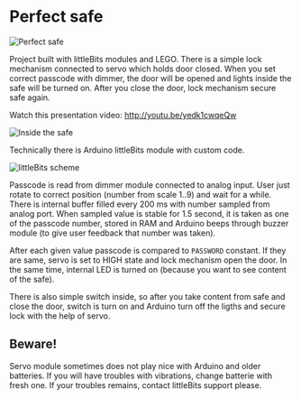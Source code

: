 Perfect safe
============

![Perfect safe](https://raw.github.com/msgre/perfect-safe/master/img/trezor1.jpg)

Project built with littleBits modules and LEGO. There is a simple lock
mechanism connected to servo which holds door closed. When you set correct
passcode with dimmer, the door will be opened and lights inside the safe will
be turned on. After you close the door, lock mechanism secure safe again.

Watch this presentation video: http://youtu.be/yedk1cwqeQw

![Inside the safe](https://raw.github.com/msgre/perfect-safe/master/img/vnitrek.jpg)

Technically there is Arduino littleBits module with custom code.

![littleBits scheme](https://raw.github.com/msgre/perfect-safe/master/img/zapojeni.jpg)

Passcode is read from dimmer module connected to analog input. User just rotate
to correct position (number from scale 1..9) and wait for a while. There is
internal buffer filled every 200 ms with number sampled from analog port. When
sampled value is stable for 1.5 second, it is taken as one of the passcode
number, stored in RAM and Arduino beeps through buzzer module (to give user
feedback that number was taken).

After each given value passcode is compared to `PASSWORD` constant. If they are
same, servo is set to HIGH state and lock mechanism open the door. In the same
time, internal LED is turned on (because you want to see content of the safe).

There is also simple switch inside, so after you take content from safe and
close the door, switch is turn on and Arduino turn off the ligths and secure
lock with the help of servo.

Beware!
-------

Servo module sometimes does not play nice with Arduino and older batteries. If
you will have troubles with vibrations, change batterie with fresh one. If your
troubles remains, contact littleBits support please.
